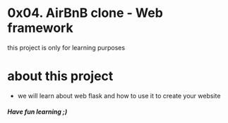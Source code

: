# 0x04. AirBnB clone - Web framework
this project is only for learning purposes
# about this project
* we will learn about web flask and how to use it to create your website
##### Have fun learning ;)
